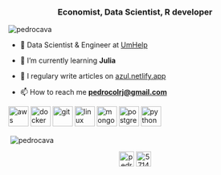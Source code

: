 <h3 align="center">Economist, Data Scientist, R developer</h3>

<p align="left"> <img src="https://komarev.com/ghpvc/?username=pedrocava" alt="pedrocava" /> </p>

- 🔭 Data Scientist & Engineer at [UmHelp](https://www.umhelp.com/)

- 🌱 I’m currently learning **Julia**

- 📝 I regulary write articles on [azul.netlify.app](http://https://azul.netlify.app)

- 📫 How to reach me **pedrocolrj@gmail.com**

<p align="left"><img src="https://devicons.github.io/devicon/devicon.git/icons/amazonwebservices/amazonwebservices-original-wordmark.svg" alt="aws" width="40" height="40"/> <img src="https://devicons.github.io/devicon/devicon.git/icons/docker/docker-original-wordmark.svg" alt="docker" width="40" height="40"/> <img src="https://www.vectorlogo.zone/logos/git-scm/git-scm-icon.svg" alt="git" width="40" height="40"/> <img src="https://devicons.github.io/devicon/devicon.git/icons/linux/linux-original.svg" alt="linux" width="40" height="40"/> <img src="https://devicons.github.io/devicon/devicon.git/icons/mongodb/mongodb-original-wordmark.svg" alt="mongodb" width="40" height="40"/> <img src="https://devicons.github.io/devicon/devicon.git/icons/postgresql/postgresql-original-wordmark.svg" alt="postgresql" width="40" height="40"/> <img src="https://devicons.github.io/devicon/devicon.git/icons/python/python-original.svg" alt="python" width="40" height="40"/></p>

<p>&nbsp;<img align="center" src="https://github-readme-stats.vercel.app/api?username=pedrocava&show_icons=true" alt="pedrocava" /></p>


<p align="center">
<a href="https://twitter.com/pedroocava" target="blank"><img align="center" src="https://cdn.jsdelivr.net/npm/simple-icons@3.0.1/icons/twitter.svg" alt="pedroocava" height="30" width="30" /></a>
<a href=https://stackoverflow.com/users/8278018/pedro-cavalcante?tab=profile" target="blank"><img align="center" src="https://cdn.jsdelivr.net/npm/simple-icons@3.0.1/icons/stackoverflow.svg" alt="571485" height="30" width="30" /></a>
</p>
